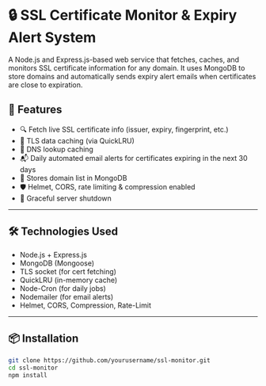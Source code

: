 # 🔒 SSL Certificate Monitor & Expiry Alert System

A Node.js and Express.js-based web service that fetches, caches, and monitors SSL certificate information for any domain. It uses MongoDB to store domains and automatically sends expiry alert emails when certificates are close to expiration.

## 🚀 Features

- 🔍 Fetch live SSL certificate info (issuer, expiry, fingerprint, etc.)
- 💾 TLS data caching (via QuickLRU)
- 🧠 DNS lookup caching
- 📬 Daily automated email alerts for certificates expiring in the next 30 days
- 🧠 Stores domain list in MongoDB
- 🛡️ Helmet, CORS, rate limiting & compression enabled
- 🧹 Graceful server shutdown

---

## 🛠️ Technologies Used

- Node.js + Express.js
- MongoDB (Mongoose)
- TLS socket (for cert fetching)
- QuickLRU (in-memory cache)
- Node-Cron (for daily jobs)
- Nodemailer (for email alerts)
- Helmet, CORS, Compression, Rate-Limit

---

## 📦 Installation

```bash
git clone https://github.com/yourusername/ssl-monitor.git
cd ssl-monitor
npm install
